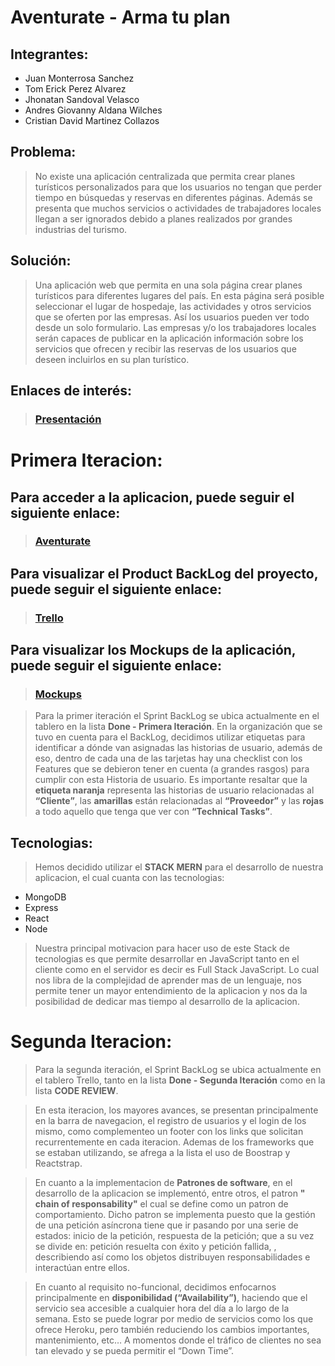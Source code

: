 
# Aventurate - Arma tu plan

## Integrantes:

* Juan Monterrosa Sanchez
* Tom Erick Perez Alvarez 
* Jhonatan Sandoval Velasco
* Andres Giovanny Aldana Wilches
* Cristian David Martinez Collazos

## Problema:

>No existe una aplicación centralizada que permita crear planes turísticos personalizados para que los usuarios no tengan que perder tiempo en búsquedas y reservas en diferentes páginas. Además se presenta que muchos servicios o actividades de trabajadores locales llegan a ser ignorados debido a planes realizados por grandes industrias del turismo.

## Solución:

> Una aplicación web que permita en una sola página crear planes turísticos para diferentes lugares del país. En esta página será posible seleccionar el lugar de hospedaje, las actividades y otros servicios que se oferten por las empresas. Así los usuarios pueden ver todo desde un solo formulario. Las empresas y/o los trabajadores locales serán capaces de publicar en la aplicación información sobre los servicios que ofrecen y recibir las reservas de los usuarios que deseen incluirlos en su plan turístico. 

## Enlaces de interés:

>### [Presentación](https://speakerdeck.com/tpereza/software-engineering-iteration-0?slide=16)

# Primera Iteracion: 

## Para acceder a la aplicacion, puede seguir el siguiente enlace: 

>### [Aventurate](https://aventurate.herokuapp.com/)

## Para visualizar el Product BackLog del proyecto, puede seguir el siguiente enlace: 

>### [Trello](https://trello.com/b/iqyc9vN4)

## Para visualizar los Mockups de la aplicación, puede seguir el siguiente enlace: 

>### [Mockups](https://www.lucidchart.com/invitations/accept/0b6809af-6c77-4973-81bb-2786db4f0912)

> Para la primer iteración el Sprint BackLog se ubica actualmente en el tablero en la lista **Done - Primera Iteración**. En la organización que se tuvo en cuenta para el BackLog, decidimos utilizar etiquetas para identificar a dónde van asignadas las historias de usuario, además de eso, dentro de cada una de las tarjetas hay una checklist con los Features que se debieron tener en cuenta (a grandes rasgos) para cumplir con esta Historia de usuario. Es importante resaltar que la **etiqueta naranja** representa las historias de usuario relacionadas al **“Cliente”**, las **amarillas** están relacionadas al **“Proveedor”** y las **rojas** a todo aquello que tenga que ver con **“Technical Tasks”**. 

## Tecnologias:

> Hemos decidido utilizar el **STACK MERN** para el desarrollo de nuestra aplicacion, el cual cuanta con las tecnologias:
  * MongoDB
  * Express
  * React 
  * Node
  
> Nuestra principal motivacion para hacer uso de este Stack de tecnologias es que permite desarrollar en JavaScript tanto en el cliente como en el servidor es decir es Full Stack JavaScript. Lo cual nos libra de la complejidad de aprender mas de un lenguaje, nos permite tener un mayor entendimiento de la aplicacion y nos da la posibilidad de dedicar mas tiempo al desarrollo de la aplicacion. 

# Segunda Iteracion:

> Para la segunda iteración, el Sprint BackLog se ubica actualmente en el tablero Trello, tanto en la lista **Done - Segunda Iteración** como en la lista **CODE REVIEW**.

> En esta iteracion, los mayores avances, se presentan principalmente en la barra de navegacion, el registro de usuarios y el login de los mismo, como complementeo un footer con los links que solicitan recurrentemente en cada iteracion. Ademas de los frameworks que se estaban utilizando, se afrega a la lista el uso de Boostrap y Reactstrap.

> En cuanto a la implementacion de **Patrones de software**, en el desarrollo de la aplicacion se implementó, entre otros, el patron **" chain of responsability"** el cual se define como un patron de comportamiento. Dicho patron se implementa puesto que la gestión de una petición asíncrona tiene que ir pasando por una serie de estados: inicio de la petición, respuesta de la petición; que a su vez se divide en: petición resuelta con éxito y petición fallida, , describiendo así como los objetos distribuyen responsabilidades e interactúan entre ellos.

> En cuanto al requisito no-funcional, decidimos enfocarnos principalmente en **disponibilidad (“Availability”)**, haciendo que el servicio sea accesible a cualquier hora del día a lo largo de la semana. Esto se puede lograr por medio de servicios como los que ofrece Heroku, pero también reduciendo los cambios importantes, mantenimiento, etc… A momentos donde el tráfico de clientes no sea tan elevado y se pueda permitir el “Down Time”.



